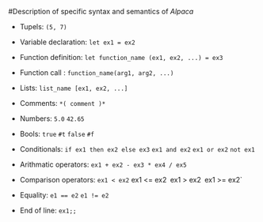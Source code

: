 #Description of specific syntax and semantics of *Alpaca* 

- Tupels: `(5, 7)`

- Variable declaration: `let ex1 = ex2`

- Function definition: `let function_name (ex1, ex2, ...) = ex3`

- Function call : `function_name(arg1, arg2, ...)`

- Lists: `list_name [ex1, ex2, ...]`

- Comments: `*( comment )*`

- Numbers: `5.0` `42.65`

- Bools: `true` `#t` `false` `#f`

- Conditionals: `if ex1 then ex2 else ex3` `ex1 and ex2` `ex1 or ex2` `not ex1`

- Arithmatic operators: `ex1 + ex2 - ex3 * ex4 / ex5`

- Comparison operators: `ex1 < ex2` ex1 <= ex2` `ex1 > ex2` `ex1 >= ex2`

- Equality: `e1 == e2` `e1 != e2`

- End of line: `ex1;;`